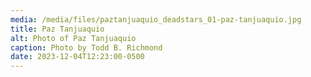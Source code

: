 ```yaml
---
media: /media/files/paztanjuaquio_deadstars_01-paz-tanjuaquio.jpg
title: Paz Tanjuaquio
alt: Photo of Paz Tanjuaquio
caption: Photo by Todd B. Richmond
date: 2023-12-04T12:23:00-0500
---
```

